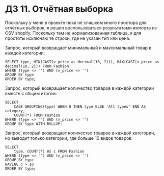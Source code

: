 # ДЗ 11. Отчётная выборка

Поскольку у меня в проекте пока не слишком много простора для отчётных выборок, я решил воспользоваться результатами импорта из CSV shopify. Поскольку там не нормализованная таблица, я для простоты исключаю те строки, где не указан тип или цена.

Запрос, который возвращает минимальный и максимальный товар в каждой категории:
```
SELECT type, MIN(CAST(v_price as decimal(10, 2))), MAX(CAST(v_price as decimal(10, 2))) FROM Fashion
WHERE (type <> '') AND (v_price <> '')
GROUP BY type
ORDER BY type;
```

Запрос, который возвращает количество товаров в каждой категории вместе с общим итогом:
```
SELECT 
    CASE GROUPING(type) WHEN 0 THEN type ELSE 'All types' END AS category,
    COUNT(*) FROM Fashion
WHERE (type <> '') AND (v_price <> '')
GROUP BY type WITH ROLLUP;
```

Запрос, который возвращает количество товаров в каждой категории, но выводит только категории, где больше 10 видов товаров:
```
SELECT 
    type, COUNT(*) AS c FROM Fashion
WHERE (type <> '') AND (v_price <> '')
GROUP BY type
HAVING c > 10
ORDER BY type;
```
